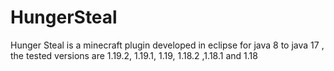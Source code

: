 # HungerSteal
Hunger Steal is a minecraft plugin developed in eclipse for java 8 to java 17 , the tested versions are 1.19.2, 1.19.1, 1.19, 1.18.2 ,1.18.1 and 1.18

